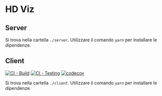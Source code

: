 # HD Viz

## Server

Si trova nella cartella `./server`. Utilizzare il comando `yarn` per installare le dipendenze.

## Client

[![CI - Build](https://github.com/CodeOfDutyJS/hdviz/actions/workflows/build.yml/badge.svg)](https://github.com/CodeOfDutyJS/hdviz/actions/workflows/build.yml)
[![CI - Testing](https://github.com/CodeOfDutyJS/hdviz/actions/workflows/test.yml/badge.svg)](https://github.com/CodeOfDutyJS/hdviz/actions/workflows/test.yml)
[![codecov](https://codecov.io/gh/CodeOfDutyJS/hdviz/branch/main/graph/badge.svg?token=UpsvV4sfOO)](https://codecov.io/gh/CodeOfDutyJS/hdviz)

Si trova nella cartella `./client`. Utilizzare il comando `yarn` per installare le dipendenze.
